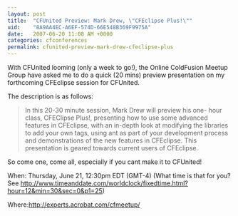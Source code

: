 ```yaml
---
layout: post
title:  "CFUnited Preview: Mark Drew, \"CFEclipse Plus!\""
uid:	"8A9AA4EC-A6EF-574D-66E548B369F9975A"
date:   2007-06-20 11:08 AM +0000
categories: cfconferences
permalink: cfunited-preview-mark-drew-cfeclipse-plus
---
```

With CFUnited looming (only a week to go!), the Online ColdFusion Meetup Group have asked me to do a quick (20 mins) preview presentation on my forthcoming CFEclipse session for CFUnited.

The description is as follows:

<blockquote>
In this 20-30 minute session, Mark Drew will preview his one-
hour class, CFEClipse Plus!, presenting how to use some
advanced features in CFEclipse, with an in-depth look at
modifying the libraries to add your own tags, using ant as part
of your development process and demonstrations of the new
features in CFEclipse. This presentation is geared towards
current users of CFEclipse.

</blockquote>

So come one, come all, especially if you cant make it to CFUnited!

When:
Thursday, June 21, 12:30pm EDT (GMT-4) (What time is that
for you? See <a href="http://www.timeanddate.com/worldclock/fixedtime.html?hour=12&min=30&sec=0&p1=25">http://www.timeanddate.com/worldclock/fixedtime.html?hour=12&min=30&sec=0&p1=25</a>)



Where:<a href="http://experts.acrobat.com/cfmeetup/">http://experts.acrobat.com/cfmeetup/</a>